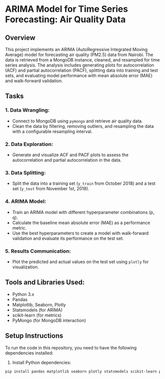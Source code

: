 # ARIMA Model for Time Series Forecasting: Air Quality Data

## Overview

This project implements an ARIMA (AutoRegressive Integrated Moving Average) model for forecasting air quality (PM2.5) data from Nairobi. The data is retrieved from a MongoDB instance, cleaned, and resampled for time series analysis. The analysis includes generating plots for autocorrelation (ACF) and partial autocorrelation (PACF), splitting data into training and test sets, and evaluating model performance with mean absolute error (MAE) and walk-forward validation.

## Tasks

### 1. Data Wrangling:
- Connect to MongoDB using `pymongo` and retrieve air quality data.
- Clean the data by filtering, removing outliers, and resampling the data with a configurable resampling interval.

### 2. Data Exploration:
- Generate and visualize ACF and PACF plots to assess the autocorrelation and partial autocorrelation in the data.

### 3. Data Splitting:
- Split the data into a training set (`y_train` from October 2018) and a test set (`y_test` from November 1st, 2018).

### 4. ARIMA Model:
- Train an ARIMA model with different hyperparameter combinations (p, q).
- Calculate the baseline mean absolute error (MAE) as a performance metric.
- Use the best hyperparameters to create a model with walk-forward validation and evaluate its performance on the test set.

### 5. Results Communication:
- Plot the predicted and actual values on the test set using `plotly` for visualization.

## Tools and Libraries Used:
- Python 3.x
- Pandas
- Matplotlib, Seaborn, Plotly
- Statsmodels (for ARIMA)
- scikit-learn (for metrics)
- PyMongo (for MongoDB interaction)

## Setup Instructions

To run the code in this repository, you need to have the following dependencies installed:

1. Install Python dependencies:

```bash
pip install pandas matplotlib seaborn plotly statsmodels scikit-learn pymongo
